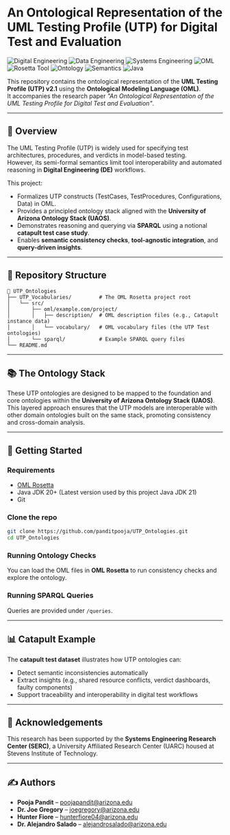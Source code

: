 # An Ontological Representation of the UML Testing Profile (UTP) for Digital Test and Evaluation  

![Digital Engineering](https://img.shields.io/badge/Digital%20Engineering-blue?style=for-the-badge)
![Data Engineering](https://img.shields.io/badge/Data%20Engineering-green?style=for-the-badge)
![Systems Engineering](https://img.shields.io/badge/Systems%20Engineering-orange?style=for-the-badge)
![OML](https://img.shields.io/badge/OML-lightgrey?style=for-the-badge)
![Rosetta Tool](https://img.shields.io/badge/Rosetta%20Tool-purple?style=for-the-badge)
![Ontology](https://img.shields.io/badge/Ontology-red?style=for-the-badge)
![Semantics](https://img.shields.io/badge/Semantics-yellow?style=for-the-badge)
![Java](https://img.shields.io/badge/Java-red?style=for-the-badge&logo=java)

This repository contains the ontological representation of the **UML Testing Profile (UTP) v2.1** using the **Ontological Modeling Language (OML)**.  
It accompanies the research paper *"An Ontological Representation of the UML Testing Profile for Digital Test and Evaluation"*.

---

## 📖 Overview
The UML Testing Profile (UTP) is widely used for specifying test architectures, procedures, and verdicts in model-based testing.  
However, its semi-formal semantics limit tool interoperability and automated reasoning in **Digital Engineering (DE)** workflows.  

This project:
- Formalizes UTP constructs (TestCases, TestProcedures, Configurations, Data) in OML.
- Provides a principled ontology stack aligned with the **University of Arizona Ontology Stack (UAOS)**.
- Demonstrates reasoning and querying via **SPARQL** using a notional **catapult test case study**.
- Enables **semantic consistency checks**, **tool-agnostic integration**, and **query-driven insights**.

---

## 📂 Repository Structure
```
📁 UTP_Ontologies
├── UTP_Vocabularies/         # The OML Rosetta project root
│   └── src/
│       ├── oml/example.com/project/
│       │   ├── description/  # OML description files (e.g., Catapult instance data)
│       │   └── vocabulary/   # OML vocabulary files (the UTP Test ontologies)
│       └── sparql/           # Example SPARQL query files
└── README.md
```

---
## 📚 The Ontology Stack

These UTP ontologies are designed to be mapped to the foundation and core ontologies within the **University of Arizona Ontology Stack (UAOS)**. This layered approach ensures that the UTP models are interoperable with other domain ontologies built on the same stack, promoting consistency and cross-domain analysis.

---

## 🚀 Getting Started

### Requirements
- [OML Rosetta](https://github.com/opencaesar/oml-rosetta)  
- Java JDK 20+ (Latest version used by this project Java JDK 21)  
- Git  

### Clone the repo
```bash
git clone https://github.com/panditpooja/UTP_Ontologies.git
cd UTP_Ontologies
```

### Running Ontology Checks
You can load the OML files in **OML Rosetta** to run consistency checks and explore the ontology.

### Running SPARQL Queries
Queries are provided under `/queries`.

---

## 📊 Catapult Example
The **catapult test dataset** illustrates how UTP ontologies can:  
- Detect semantic inconsistencies automatically  
- Extract insights (e.g., shared resource conflicts, verdict dashboards, faulty components)  
- Support traceability and interoperability in digital test workflows
  
---
<!--
## 📜 Citation
If you use the artifacts or concepts from this work in your research, please cite our paper.

> P. Pandit, J. Gregory, H. Fiore, and A. Salado,  
> *"An Ontological Representation of the UML Testing Profile for Digital Test and Evaluation,"* 2025.  

---
-->

## 🤝 Acknowledgements
This research has been supported by the **Systems Engineering Research Center (SERC)**, a University Affiliated Research Center (UARC) housed at Stevens Institute of Technology.

---

## ✍️ Authors
- **Pooja Pandit** – poojapandit@arizona.edu  
- **Dr. Joe Gregory** – joegregory@arizona.edu  
- **Hunter Fiore** – hunterfiore04@arizona.edu  
- **Dr. Alejandro Salado** – alejandrosalado@arizona.edu  
